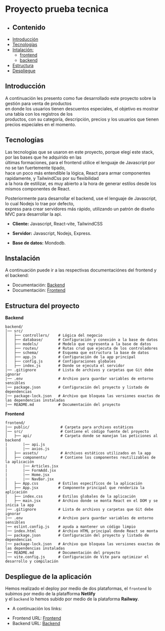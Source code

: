 # Proyecto prueba tecnica

* ## Contenido
- [Introducción](#introducción)
- [Tecnologías](#tecnologías)
- [Intalación:](#instalación)
  -  [frontend](https://github.com/KevinBolanosDev/prueba-tecnica/tree/main/frontend)
  -  [backend](https://github.com/KevinBolanosDev/prueba-tecnica/tree/main/backend)
- [Estructura](#estructura-del-proyecto)
- [Despliegue](#despliegue-de-la-aplicación)

## Introducción

A continuación les presento como fue desarrollado este proyecto sobre la gestión para venta de productos <br> 
en donde los usuarios tienen descuentos especiales, el objetivo es mostrar una tabla con los registros de los <br>
productos, con su categoría, descripción, precios y los usuarios que tienen precios especiales en el momento.

## Tecnologías

Las tecnologías que se usaron en este proyecto, porque elegí este stack, por las bases que he adquirido en las <br>
últimas formaciones, para el frontend utilice el lenguaje de Javascript por no se tan fuertemente tipado, <br> 
hace un poco más entendible la lógica, React para armar componentes rapidamente, y TailwindCss por su flexibilidad <br>
a la hora de estilizar, es muy abierto a la hora de generar estilos desde los mismos componentes de React.

Posteriormente para desarrollar el backend, use el lenguaje de Javascript, lo cual Nodejs lo trae por defecto, <br>
express para crear servidores más rápido, utilizando un patrón de diseño MVC para desarrollar la api.

* **Cliente:** Javascript, React-vite, TailwindCSS

* **Servidor:** Javascript, Nodejs, Express.

* **Base de datos:** Mondodb.

## Instalación

A continuación puede ir a las respectivas documentaciónes del frontend y el backend:

- Documentación: [Backend](https://github.com/KevinBolanosDev/prueba-tecnica/tree/main/backend)
- Documentación: [Frontend](https://github.com/KevinBolanosDev/prueba-tecnica/tree/main/frontend)

## Estructura del proyecto

**Backend**
```plaintext
backend/
│── src/
│   ├── controllers/    # Lógica del negocio
│   ├── database/       # Configuración y conexión a la base de datos
│   ├── models/         # Modelo que representa a la base de datos
│   ├── routes/         # Rutas crud que ejecuta de los controladores
│   ├── schema/         # Esquema que estructura la base de datos
│   ├── app.js          # Configuración de la app principal
│   ├── config.js       # Configuraciones globales
|   ├── index.js        # Donde se ejecuta el servidor
│── .gitignore          # Lista de archivos y carpetas que Git debe ignorar
│── .env                # Archivo para guardar variables de entorno sensibles
│── package.json        # Configuración del proyecto y listado de dependencias
│── package-lock.json   # Archivo que bloquea las versiones exactas de las dependencias instaladas
│── README.md           # Documentación del proyecto
```

**Frontend**
```plaintext
frontend/
|── public/              # Carpeta para archivos estáticos
│── src/                 # Contiene el código fuente del proyecto
│   ├── api/             # Carpeta donde se manejan las peticiones al backend
|       |── api.js
|       |── axios.js     
│   ├── assets/          # Archivos estáticos utilizados en la app
│   ├── components/      # Contiene los componentes reutilizables de la aplicación
|       |── Articles.jsx
|       |── FormAdd.jsx
|       |── Home.jsx
|       |── NavBar.jsx            
│   ├── App.css         # Estilos específicos de la aplicación
│   ├── App.jsx         # Componente principal que renderiza la aplicación
│   ├── index.css       # Estilos globales de la aplicación
|   ├── main.jsx        # Archivo donde se monta React en el DOM y se inicia la app
│── .gitignore          # Lista de archivos y carpetas que Git debe ignorar
│── .env                # Archivo para guardar variables de entorno sensibles
│── eslint.config.js    # ayuda a mantener un código limpio
│── index.html          # Archivo HTML principal donde React se monta
│── package.json        # Configuración del proyecto y listado de dependencias
│── package-lock.json   # Archivo que bloquea las versiones exactas de las dependencias instaladas
│── README.md           # Documentación del proyecto
│── vite.config.js      # Configuración de Vite para optimizar el desarrollo y compilación
```

## Despliegue de la aplicación

Hemos realizado el deploy por medio de dos plataformas, el `frontend` lo subimos por medio de la platafforma **Netlify** <br>
y el `backend` lo hemos subido por medio de la plataforma **Railway**.

* A continuación los links:

- Frontend URL: [Frontend](https://prueba-tecnica-react-js.netlify.app/)
- Backend URL: [Backend](https://prueba-tecnica-production-46eb.up.railway.app/api/products)
